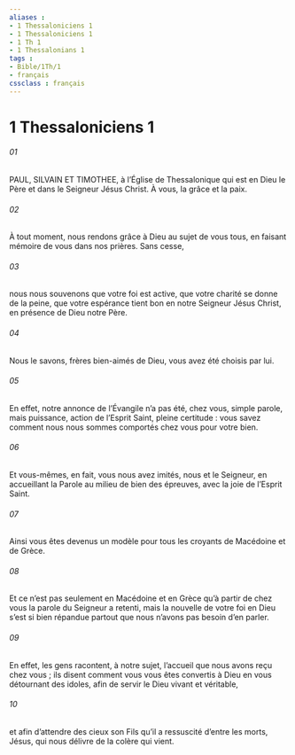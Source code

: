 ```yaml
---
aliases : 
- 1 Thessaloniciens 1
- 1 Thessaloniciens 1
- 1 Th 1
- 1 Thessalonians 1
tags : 
- Bible/1Th/1
- français
cssclass : français
---
```


# 1 Thessaloniciens 1

###### 01
PAUL, SILVAIN ET TIMOTHEE,
à l’Église de Thessalonique
qui est en Dieu le Père
et dans le Seigneur Jésus Christ.
À vous, la grâce et la paix.
###### 02
À tout moment, nous rendons grâce à Dieu au sujet de vous tous, en faisant mémoire de vous dans nos prières. Sans cesse,
###### 03
nous nous souvenons que votre foi est active, que votre charité se donne de la peine, que votre espérance tient bon en notre Seigneur Jésus Christ, en présence de Dieu notre Père.
###### 04
Nous le savons, frères bien-aimés de Dieu, vous avez été choisis par lui.
###### 05
En effet, notre annonce de l’Évangile n’a pas été, chez vous, simple parole, mais puissance, action de l’Esprit Saint, pleine certitude : vous savez comment nous nous sommes comportés chez vous pour votre bien.
###### 06
Et vous-mêmes, en fait, vous nous avez imités, nous et le Seigneur, en accueillant la Parole au milieu de bien des épreuves, avec la joie de l’Esprit Saint.
###### 07
Ainsi vous êtes devenus un modèle pour tous les croyants de Macédoine et de Grèce.
###### 08
Et ce n’est pas seulement en Macédoine et en Grèce qu’à partir de chez vous la parole du Seigneur a retenti, mais la nouvelle de votre foi en Dieu s’est si bien répandue partout que nous n’avons pas besoin d’en parler.
###### 09
En effet, les gens racontent, à notre sujet, l’accueil que nous avons reçu chez vous ; ils disent comment vous vous êtes convertis à Dieu en vous détournant des idoles, afin de servir le Dieu vivant et véritable,
###### 10
et afin d’attendre des cieux son Fils qu’il a ressuscité d’entre les morts, Jésus, qui nous délivre de la colère qui vient.
